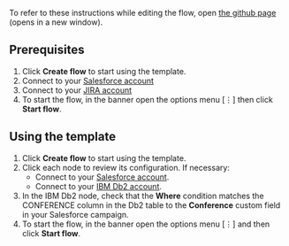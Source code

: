 To refer to these instructions while editing the flow, open [the github page](https://github.com/ot4i/app-connect-templates/blob/master/resources/markdown/Populate%20a%20Salesforce%20campaign%20with%20leads%20captured%20in%20IBM%20Db2_instructions.md) (opens in a new window).

## Prerequisites

1. Click **Create flow** to start using the template.
2. Connect to your [Salesforce account](http://ibm.biz/ach2salesforce)
3. Connect to your [JIRA account](http://ibm.biz/acgmail)
4. To start the flow, in the banner open the options menu [&#8942;] then click **Start flow**.

## Using the template

1. Click **Create flow** to start using the template.
2. Click each node to review its configuration. If necessary:
   - Connect to your [Salesforce account](https://developer.ibm.com/integration/docs/app-connect/how-to-guides-for-apps/use-ibm-app-connect-salesforce/).
   - Connect to your [IBM Db2 account](https://developer.ibm.com/integration/docs/app-connect/how-to-guides-for-apps/use-ibm-app-connect-ibm-db2/).
3. In the IBM Db2 node, check that the **Where** condition matches the CONFERENCE column in the Db2 table to the **Conference** custom field in your Salesforce campaign.
4. To start the flow, in the banner open the options menu [&#8942;] and then click **Start flow**.
